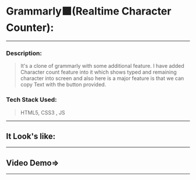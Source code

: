 # Grammarly🟩(Realtime Character Counter):
---
### Description:
> It's a clone of grammarly with some additional feature. I have added Character count feature into it which shows typed and remaining character into screen and also here is a major feature is that we can copy Text with the button provided.
### Tech Stack Used:
> HTML5, CSS3 , JS

---
## It Look's like:

---

## Video Demo=>

---
